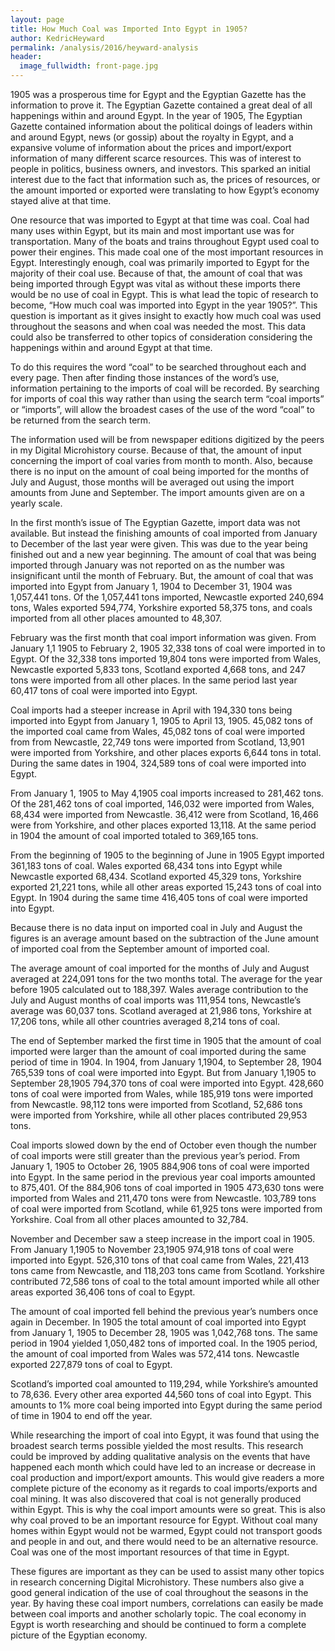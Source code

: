 ```yaml
---
layout: page
title: How Much Coal was Imported Into Egypt in 1905?
author: KedricHeyward
permalink: /analysis/2016/heyward-analysis
header:
  image_fullwidth: front-page.jpg
---
```

1905 was a prosperous time for Egypt and the Egyptian Gazette has the information to prove it. The Egyptian Gazette contained a great deal of all happenings within and around Egypt. In the year of 1905, The Egyptian Gazette contained information about the political doings of leaders within and around Egypt, news (or gossip) about the royalty in Egypt, and a expansive volume of information about the prices and import/export information of many different scarce resources. This was of interest to people in politics, business owners, and investors. This sparked an initial interest due to the fact that information such as, the prices of resources, or the amount imported or exported were translating to how Egypt’s economy stayed alive at that time.

One resource that was imported to Egypt at that time was coal. Coal had many uses within Egypt, but its main and most important use was for transportation. Many of the boats and trains throughout Egypt used coal to power their engines. This made coal one of the most important resources in Egypt. Interestingly enough, coal was primarily imported to Egypt for the majority of their coal use. Because of that, the amount of coal that was being imported through Egypt was vital as without these imports there would be no use of coal in Egypt.  This is what lead the topic of research to become, “How much coal was imported into Egypt in the year 1905?”. This question is important as it gives insight to exactly how much coal was used throughout the seasons and when coal was needed the most. This data could also be transferred to other topics of consideration considering the happenings within and around Egypt at that time.

To do this requires the word “coal” to be searched throughout each and every page. Then after finding those instances of the word’s use, information pertaining to the imports of coal will be recorded. By searching for imports of coal this way rather than using the search term “coal imports” or “imports”, will allow the broadest cases of the use of the word “coal” to be returned from the search term.

The information used will be from newspaper editions digitized by the peers in my Digital Microhistory course. Because of that, the amount of input concerning the import of coal varies from month to month. Also, because there is no input on the amount of coal being imported for the months of July and August, those months will be averaged out using the import amounts from June and September. The import amounts given are on a yearly scale.  

In the first month’s issue of The Egyptian Gazette, import data was not available. But instead the finishing amounts of coal imported from January to December of the last year were given. This was due to the year being finished out and a new year beginning. The amount of coal that was being imported through January was not reported on as the number was insignificant until the month of February. But, the amount of coal that was imported into Egypt from January 1, 1904 to December 31, 1904 was 1,057,441 tons. Of the 1,057,441 tons imported, Newcastle exported 240,694 tons, Wales exported 594,774, Yorkshire exported 58,375 tons, and coals imported from all other places amounted to 48,307.

February was the first month that coal import information was given. From January 1,1 1905 to February 2, 1905 32,338 tons of coal were imported in to Egypt. Of the 32,338 tons imported 19,804 tons were imported from Wales, Newcastle exported 5,833 tons, Scotland exported 4,668 tons, and 247 tons were imported from all other places. In the same period last year 60,417 tons of coal were imported into Egypt.

Coal imports had a steeper increase in April with 194,330 tons being imported into Egypt from January 1, 1905 to April 13, 1905. 45,082 tons of the imported coal came from Wales, 45,082 tons of coal were imported from from Newcastle, 22,749 tons were imported from Scotland, 13,901 were imported from Yorkshire, and other places exports 6,644 tons in total. During the same dates in 1904, 324,589 tons of coal were imported into Egypt.

From January 1, 1905 to May 4,1905 coal imports increased to 281,462 tons. Of the 281,462 tons of coal imported, 146,032 were imported from Wales, 68,434 were imported from Newcastle. 36,412 were from Scotland, 16,466 were from Yorkshire, and other places exported 13,118. At the same period in 1904 the amount of coal imported totaled to 369,165 tons.

From the beginning of 1905 to the beginning of June in 1905 Egypt imported 361,183 tons of coal. Wales exported 68,434 tons into Egypt while Newcastle exported 68,434. Scotland exported 45,329 tons, Yorkshire exported 21,221 tons, while all other areas exported 15,243 tons of coal into Egypt. In 1904 during the same time 416,405 tons of coal were imported into Egypt.

Because there is no data input on imported coal in July and August the figures is an average amount based on the subtraction of the June amount of imported coal from the September amount of imported coal.

The average amount of coal imported for the months of July and August averaged at 224,091 tons for the two months total. The average for the year before 1905 calculated out to 188,397. Wales average contribution to the July and August months of coal imports was 111,954 tons, Newcastle’s average was 60,037 tons. Scotland averaged at 21,986 tons, Yorkshire at 17,206 tons, while all other countries averaged 8,214 tons of coal.

The end of September marked the first time in 1905 that the amount of coal imported were larger than the amount of coal imported during the same period of time in 1904. In 1904, from January 1,1904, to September 28, 1904 765,539 tons of coal were imported into Egypt. But from January 1,1905 to September 28,1905 794,370 tons of coal were imported into Egypt. 428,660 tons of coal were imported from Wales, while 185,919 tons were imported from Newcastle. 98,112 tons were imported from Scotland, 52,686 tons were imported from Yorkshire, while all other places contributed 29,953 tons.

Coal imports slowed down by the end of October even though the number of coal imports were still greater than the previous year’s period. From January 1, 1905 to October 26, 1905 884,906 tons of coal were imported into Egypt. In the same period in the previous year coal imports amounted to 875,401. Of the 884,906 tons of coal imported in 1905 473,630 tons were imported from Wales and 211,470 tons were from Newcastle. 103,789 tons of coal were imported from Scotland, while 61,925 tons were imported from Yorkshire. Coal from all other places amounted to 32,784.

November and December saw a steep increase in the import coal in 1905. From January 1,1905 to November 23,1905 974,918 tons of coal were imported into Egypt. 526,310 tons of that coal came from Wales, 221,413 tons came from Newcastle, and 118,203 tons came from Scotland. Yorkshire contributed 72,586 tons of coal to the total amount imported while all other areas exported 36,406 tons of coal to Egypt.

The amount of coal imported fell behind the previous year’s numbers once again in December. In 1905 the total amount of coal imported into Egypt from January 1, 1905 to December 28, 1905 was 1,042,768 tons. The same period in 1904 yielded 1,050,482 tons of imported coal. In the 1905 period, the amount of coal imported from Wales was 572,414 tons. Newcastle exported 227,879 tons of coal to Egypt.

Scotland’s imported coal amounted to 119,294, while Yorkshire’s amounted to 78,636. Every other area exported 44,560 tons of coal into Egypt. This amounts to 1% more coal being imported into Egypt during the same period of time in 1904 to end off the year.

While researching the import of coal into Egypt, it was found that using the broadest search terms possible yielded the most results. This research could be improved by adding qualitative analysis on the events that have happened each month which could have led to an increase or decrease in coal production and import/export amounts. This would give readers a more complete picture of the economy as it regards to coal imports/exports and coal mining. It was also discovered that coal is not generally produced within Egypt. This is why the coal import amounts were so great. This is also why coal proved to be an important resource for Egypt. Without coal many homes within Egypt would not be warmed, Egypt could not transport goods and people in and out, and there would need to be an alternative resource. Coal was one of the most important resources of that time in Egypt.

These figures are important as they can be used to assist many other topics in research concerning Digital Microhistory. These numbers also give a good general indication of the use of coal throughout the seasons in the year.  By having these coal import numbers, correlations can easily be made between coal imports and another scholarly topic. The coal economy in Egypt is worth researching and should be continued to form a complete picture of the Egyptian economy.
